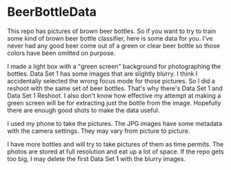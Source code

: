 # BeerBottleData

This repo has pictures of brown beer bottles.  So if you want to try to train some kind of brown beer bottle classifier, here is some data for you.  I've never had any good beer come out of a green or clear beer bottle so those colors have been omitted on purpose.

I made a light box with a "green screen" background for photographing the bottles.  Data Set 1 has some images that are slightly blurry.  I think I accidentally selected the wrong focus mode for those pictures.  So I did a reshoot with the same set of beer bottles.  That's why there's Data Set 1 and Data Set 1 Reshoot.  I also don't know how effective my attempt at making a green screen will be for extracting just the bottle from the image.  Hopefully there are enough good shots to make the data useful.

I used my phone to take the pictures.  The JPG images have some metadata with the camera settings.  They may vary from picture to picture.

I have more bottles and will try to take pictures of them as time permits.  The photos are stored at full resolution and eat up a lot of space.  If the repo gets too big, I may delete the first Data Set 1 with the blurry images.
